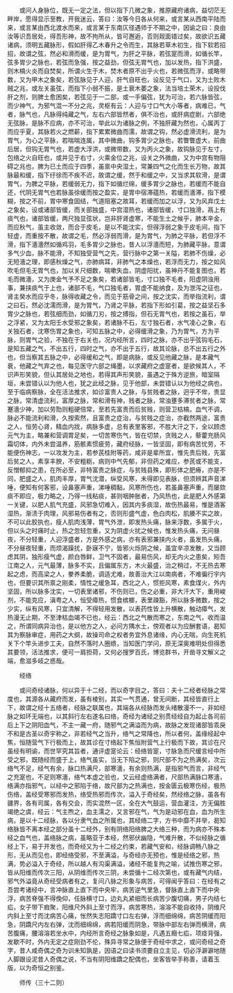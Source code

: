 <!-- { "loadSidebar": true } -->
　　或问人身脉位，既无一定之法，但以指下几微之象，推原藏府诸病，益切茫无畔岸，愿得显示至教，开我迷云，答曰：汝等今日各从何来，或言某从西南平陆而来，或言某由西北渡水而来，或言某于东南仄径遇师于不期之中，因谕之曰：良由汝等识吾居处，得吾形神，故不拘所从，皆可邂逅，否则觌面错过矣，故欲识五藏诸病，须明五藏脉形，假如肝得乙木春升之令而生，其脉若草木初生，指下软若招招，故谓之弦，然必和滑而缓，是为胃气，为肝之平脉，若弦寔而滑，如循长竿，弦多胃少之脉也，若弦而急强，按之益劲，但弦无胃气也，加以发热，指下洪盛，则木槁火炎而自焚矣，所谓火生于木，焚木者原不出乎火也，若微弦而浮，或略带数，又为甲木之象矣，若弦脉见于人迎，肝气自旺也，设反见于气口，又为土败木贼之兆，或左关虽弦，而指下小弱不振，是土衰木萎之象，法当培土荣木，设投伐肝之剂，则脾土愈困矣，若弦见于一二部，或一手偏弦，犹为可治，若六脉皆弦，而少神气，为邪气混一不分之兆，灵枢有云：人迎与寸口气大小等者，病难已，气者，脉气也，凡脉得纯藏之气，左右六部皆然者，俱不治也，或肝病症剧，六部绝无弦脉，是脉不应病，亦不可治，举此以为诸脉之例，不独肝藏为然也，心属丙丁而应乎夏，其脉若火之燃薪，指下累累微曲而濡，故谓之钩，然必虚滑流利，是为胃气，为心之平脉，若喘喘连属，其中微曲，钩多胃少之脉也，若瞥瞥虚大，前曲后居，但钩无胃气也，若虚大浮洪，或微带数，又为丙火之象，故钩脉见于左寸，包络之火自旺也，或并见于右寸，火乘金位之兆，设关之外微曲，又为中宫有物阻碍之兆也，脾为已土而应于四季，虽禀中央湿土，常兼四气之化而生长万物，故其脉最和缓，指下纡徐而不疾不迟，故谓之缓，然于和缓之中，又当求其软滑，是谓胃气，为脾之平脉，若缓弱无力，指下如循烂绵，缓多胃少之脉也，若缓而不能自还，代阴无胃气也若脉虽徐缓而按之盈实，是胃中宿滞蕴热，若缓而濇滞，指下模糊，按之不前，胃中寒食固结，气道阻塞之故耳，若缓而加之以浮，又为风弃戊土之象矣，设或诸部皆缓，而关部独盛，中宫湿热也，诸部皆缓，寸口独滑，鬲上有痰气也，诸部皆缓，两尺独显弦状，岂非肝肾虚寒，不能生土之候乎，肺本辛金，而应秋气，虽主收敛，而合于皮毛，是以不能沈实，但得浮弱之象于皮毛间，指下轻虚，而重按不散，故谓之毛，然必浮弱而滑，是为胃气，为肺之平脉，若但浮不滑，指下濇濇然如循鸡羽，毛多胃少之脉也，昔人以浮濇而短，为肺藏平脉，意谓多气少血，脉不能滑，不知独受营气之先，营行脉中之第一关隘，若肺不伤燥，必无短濇之理，即感秋燥之气，亦肺病耳，非肺气之本燥也，若浮而无力，按之如风吹毛但毛无胃气也，加以关尺细数，喘嗽失血，阴虚阳扰，虽神丹不能复图也，若毛而微濇，又为庚金气予不足之象矣，若诸部皆毛，寸口独不毛者，阳虚阴浊用事，兼挟痰气于上也，诸部不毛，气口独毛者，胃虚不能纳食，及为泄泻之征也，肾主癸水而应乎冬，脉得收藏之令，而见于筋骨之间，按之沈实，而举指流利，谓之曰石，然必沈濡而滑，是为胃气，乃肾之平脉，若指下形如引葛，按之益坚石多胃少之脉也，若弦细而劲，如循刀刃，按之搏指，但石无胃气也，若按之虽石，举之浮紧，又为太阳壬水受邪之象矣，若诸脉不石，左寸独石者，水气凌心之象，右关独石者，沈寒伤胃之象也，可知五脉之中，必得缓滑之象，乃为胃气，方为平脉，则胃气之验，不独在于右关也，况内经所言，四时之脉，亦不出乎弦钩毛石，是知五藏之气，不出五行，四时之气，亦不出于五行，故其论脉，总不出五行之外也，但当察其五脉之中，必得缓和之气，即是病脉，或反见他藏之脉，是本藏气衰，他藏之气弃之也，每见医守六部之绳墨，以求藏府之虚寔者，是欲候其人，不识声形笑貌，但认其居处之地也，若得其声形笑貌，虽遇之于殊方逆旅，暗室隔垣，未尝错认以为他人也，犹之此经之脉，见于他部，未尝错认以为他经之病也，至于临病察脉，全在活法推求，如诊富贵人之脉，与贫贱者之脉，迥乎不侔，贵显之脉，常清虚流利，富厚之脉，常和滑有神，贱者之脉，常浊壅多滞贫者之脉，常蹇濇少神，加以劳勚则粗硬倍常，至若先富贵而后贫贱，则营卫枯槁，血气不调，脉必不能流利和滑，久按索然，且富贵之症治，与贫贱之症治，亦截然两途，富贵之人，恒劳心肾，精血内戕，病脉多虚，总有表里客邪，不胜大汗之下，全以顾虑元气为主，略兼和营调胃足矣，一切苦寒伤气，皆在切禁，贪贱之人，藜藿充肠风霜切体，内外未尝温养，筋骸素惯疲劳，藏府经脉，一皆坚固，即有病苦忧劳，不能便伤神志，一以攻发为主，若参芪桂附等药，咸非是辈所宜，惟先贵后贱，先富后贫之人，素享丰腴，不安粗粝，病则中气先郁，非但药之难应，参芪或不能支，反憎郁抑之患，在所必至，非特富贵之脉症，与贫贱县殊，即形体之肥瘠，亦是不同，肥盛之人，肌肉丰厚，胃气沈潜，纵受风寒，未得即见表脉，但须辨其声音涕唾，便知有何客邪，设鼻塞声重，涕唾稠黏，风寒所伤也，若虽鼻塞声重，而屡欬痰不即应，极力略之，乃得一线粘痰，甚则咽肿胀者，乃风热也，此是肥人外感第一关键，以肥人肌气充盛，风邪急切难入，因其内多痰湿，故伤热最易，惟是酒客湿热，渐渍于肉理，风邪易伤者有之，否则形盛气虚，色白肉松，肌腠不实之故，不可以此胶执也，瘦人肌肉浅薄，胃气外泄，即发热头痛，脉来浮数，多属于火，但以头之时痛时止，热之忽轻忽重，又为阴虚火扰之候也，惟发热头痛，无问昼夜，不分轻重，人迎浮盛者，方是外感之病，亦有表邪兼挟内火者，虽发热头痛，不分昼夜轻重，而烦渴躁扰，卧寐不宁，皆邪火烁阴之候，虽宜辛凉发散，又当顾虑其阴，独形瘦气虚，颜白唇鲜，卫气不固者，最易伤风，却无内火之患矣，矧吾江南之人，元气最薄，脉多不实，且偏属东方，木火最盛，治之稍过，不无热去寒起之虑，而高梁之人，豢养柔脆，调适尤难，故善治大江以南病者，不难徧行宇内也，但要识其所禀之刚柔，情性之缓急耳，西北之人，惯拒风寒，素食煤火，外内坚固，所以脉多沈实，一切表里诸邪，不伤则已，伤之必重，非大汗大下，重用峻剂，不能克应，滇粤之人，恒受瘴热，惯食槟榔，表里疎豁，所以脉多微数，按之少实，纵有风寒，只宜清解，不得轻用发散，以表药性皆上升横散，触动瘴气，发热漫无止期，不至津枯血竭不已也，经云：西北之气散而寒之，东南之气，收而温之，所谓同病异治也，是以他方之人，必问方隅水土，傍观者以为应酬套语，曷知其为察脉审症，用药之大纲，故操司命之权者务宜外息诸缘，内心无喘，向生死机关下个竿头进步工夫，自然不落时人圈缋，当知医门学问，原无深奥难明处但得悉其要领，活法推求，便可一肩担荷，又何必搜罗百氏，博览群书，开凿寻文解义之端，愈滋多岐之惑哉。

　　经络

　　或问奇经诸脉，何以异于十二经，而以奇字目之，答曰：夫十二经者经脉之常度也，其源各从藏府而发，虽有棱别，其实一气贯通，曾无间断，其经皆直行上下，故谓之经十五络者，经脉之联属也，其端各从经脉而发头绪散漫不一，非如经脉之如环无端也，以其斜行左右遂名曰络，奇经为诸经之别贯经经自为起止各司前后上下之阴阳血气，不主一藏一府，随邪气之满溢而为病，故脉之发现诸部皆乖戾不和是古圣以奇宇称之，非若经气之当升，络气之常降也，所以者何，盖缘经起中焦，恒随营气下行极而上，故其诊在寸络起下焦恒附营气上行极而下故，其诊在尺虽经有明谕，而世罕究其旨者，通评虚寔论云：经络皆寔，寸脉急而尺缓言经中所受之邪，既随经而盛于上，络气虽实，当无下陷之邪，则尺部不为之热满矣，次云络气不足，经气有余，脉口热满尺，部寒濇，有余则热满，是指邪气而言，非经气之充寔也，不足则寒濇，络气本虚之验也，又云经虚络满者，尺部热满脉口寒濇，络满亦指邪气，以经中之邪陷于络，故尺部为之热满也，按金匮云极寒伤经，极热伤络，盖经受寒邪而发热，络受热邪而传次，溢入于奇经矣，然经络之脉，虽各有疆界，各有司属，各有交会，而实混然一区，全在大气鼓运，营血灌注，方无偏胜竭绝之虞，经云：气主煦之，血主濡之，又言邪在气，气为是动邪在血，血为所生病，是以十二经脉，各以分隶气血之所属也，其经络二字，方书中靡不并举，曷知络脉皆不离本经之部分虽十二经外，别有阴络阳络脾之大络三种，而为病亦不殊本经之血气也，盖络脉之病，虽略亚于本经，然邪伏幽隐，气难升散，不似经脉之循经上下，易于开发也，而奇经又为十二经之约束，若藏气安和，经脉调畅八脉之形，无从而见也，即经络受邪，不至满溢，与奇经亦无预也，惟是经络之邪，热满，势必溢入于奇经，所以越人有沟渠满溢，诸经不能复拘之喻，试推伤寒之邪，皆从阳维而传次三阳，从阴维而传次三阴，未尝循十二经次第也，或有藏气内结，邪气外溢竟从奇经受病者有之，复问八脉之形象与病苦，可得闻乎答曰：在经有之吾尝考诸经中，言冲脉直上直下而中央牢，病苦逆气里急，督脉直上直下而中央浮，病苦脊强不得俛仰，任脉横寸口，边丸丸紧细而长病苦少腹切痛，男子内结七疝，女子带下瘕聚，阳维尺外斜上至寸而浮，病苦寒热，溶溶不能自收持，阴维尺内斜上至寸而沈病苦心痛，怅然失志阳蹻寸口左右弹，浮而细绵绵，病苦阴缓而阳急，阴蹻尺内左右弹，沈而细绵绵，病若阳缓而阴急，带脉中部左右弹而横滑，病苦腹痛，腰溶溶若坐水中，内经所言奇经之脉象如是，凡遇五癎七疝，项痉背强，发歇不时，外内无定之症刚劲不伦，殊异寻常之脉便于奇经中求之，或问奇经之奇字，昔人咸奇偶之奇为训未知孰是，因语之曰读书须要自立主见，切必浮澼澼地随人脚跟设泥昔人奇偶之说，不当有阴阳维蹻之配偶也，坐客皆举手称善，请着玉版，以为奇恒之别鉴。

　　师传（三十二则）


